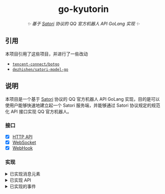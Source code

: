 <div align="center">

# go-kyutorin

_✨ 基于 [Satori](https://satori.js.org/zh-CN/) 协议的 QQ 官方机器人 API GoLang 实现 ✨_

</div>

## 引用

本项目引用了这些项目，并进行了一些改动

- [`tencent-connect/botgo`](https://github.com/tencent-connect/botgo)
- [`dezhishen/satori-model-go`](https://github.com/dezhishen/satori-model-go)

## 说明

本项目是一个基于 [Satori](https://satori.js.org/zh-CN/) 协议的 QQ 官方机器人 API GoLang 实现，目的是可以使用户能够快速地建立起一个 Satori 服务端，并能够通过 Satori 协议规定的规范化 API 接口实现 QQ 官方机器人。

### 接口

- [x] [HTTP API](https://satori.js.org/zh-CN/protocol/api.html)
- [x] [WebSocket](https://satori.js.org/zh-CN/protocol/events.html#websocket)
- [x] [WebHook](https://satori.js.org/zh-CN/protocol/events.html#webhook-%E5%8F%AF%E9%80%89)

### 实现

<details>
<summary>已实现消息元素</summary>

#### 符合 Satori 协议标准的消息元素

| 元素标签   | 功能      | QQ 频道 | QQ 单聊/群聊 |
|-----------|-----------|:-------:|:-----------:|
| -         | [纯文本]   | 🟩     | 🟩          |
| `<at>`    | [提及用户] | 🟩     | 🟥          |
| `<sharp>` | [提及频道] | 🟩     | 🟥          |
| `<img>`   | [图片]     | 🟩     | 🟩          |
| `<audio>` | [语音]     | 🟥     | 🟩          |
| `<video>` | [视频]     | 🟥     | 🟩          |
| `<quote>` | [引用]     | 🟩     | 🟥          |

[纯文本]: https://satori.js.org/zh-CN/protocol/elements.html#%E7%BA%AF%E6%96%87%E6%9C%AC
[提及用户]: https://satori.js.org/zh-CN/protocol/elements.html#%E6%8F%90%E5%8F%8A%E7%94%A8%E6%88%B7
[提及频道]: https://satori.js.org/zh-CN/protocol/elements.html#%E6%8F%90%E5%8F%8A%E9%A2%91%E9%81%93
[图片]: https://satori.js.org/zh-CN/protocol/elements.html#%E5%9B%BE%E7%89%87
[语音]: https://satori.js.org/zh-CN/protocol/elements.html#%E8%AF%AD%E9%9F%B3
[视频]: https://satori.js.org/zh-CN/protocol/elements.html#%E8%A7%86%E9%A2%91
[引用]: https://satori.js.org/zh-CN/protocol/elements.html#%E5%BC%95%E7%94%A8

#### 拓展消息元素

| 拓展元素标签 | 功能       | QQ 频道 | QQ 单聊/群聊 |
|-------------|-----------|:-------:|:-----------:|
| `<passive>` | [被动消息] | 🟩     | 🟩          |

</details>

<details>
<summary>已实现 API</summary>

#### 符合 Satori 协议标准的 API

| API                  | 功能              | QQ 频道 | QQ 单聊/群聊 |
|----------------------|-------------------|:------:|:------------:|
| /channel.get         | [获取群组频道]     | 🟩     | 🟩          |
| /channel.list        | [获取群组频道列表] | 🟩     | 🟩          |
| /channle.create      | [创建群组频道]     | 🟩     | 🟥          |
| /channel.update      | [修改群组频道]     | 🟩     | 🟥          |
| /channel.delete      | [删除群组频道]     | 🟩     | 🟥          |
| /user.channel.create | [创建私聊频道]     | 🟩     | 🟩          |
| /guild.get           | [获取群组]         | 🟩     | 🟩          |
| /guild.list          | [获取群组列表]     | 🟩     | 🟩          |
| /guild.member.get    | [获取群组成员]     | 🟩     | 🟥          |
| /guild.member.list   | [获取群组成员列表] | 🟩     | 🟥          |
| /guild.member.kick   | [踢出群组成员]     | 🟩     | 🟥          |
| /guild.role.list     | [获取群组角色列表] | 🟩     | 🟥          |
| /guild.role.create   | [创建群组角色]     | 🟩     | 🟥          |
| /guild.role.update   | [修改群组角色]     | 🟩     | 🟥          |
| /guild.role.delete   | [删除群组角色]     | 🟩     | 🟥          |
| /login.get           | [获取登录信息]     | 🟩     | 🟩          |
| /message.create      | [发送消息]         | 🟩     | 🟩          |
| /message.get         | [获取消息]         | 🟩     | 🟩          |
| /message.delete      | [撤回消息]         | 🟩     | 🟥          |
| /message.update      | [编辑消息]         | 🟩     | 🟥          |
| /message.list        | [获取消息列表]     | 🟩     | 🟩          |
| /reaction.create     | [添加表态]         | 🟩     | 🟥          |
| /reaction.delete     | [删除表态]         | 🟩     | 🟥          |
| /reaction.list       | [获取表态列表]     | 🟩     | 🟥          |

[获取群组频道]: https://satori.js.org/zh-CN/resources/channel.html#%E8%8E%B7%E5%8F%96%E7%BE%A4%E7%BB%84%E9%A2%91%E9%81%93
[获取群组频道列表]: https://satori.js.org/zh-CN/resources/channel.html#%E8%8E%B7%E5%8F%96%E7%BE%A4%E7%BB%84%E9%A2%91%E9%81%93%E5%88%97%E8%A1%A8
[创建群组频道]: https://satori.js.org/zh-CN/resources/channel.html#%E5%88%9B%E5%BB%BA%E7%BE%A4%E7%BB%84%E9%A2%91%E9%81%93
[修改群组频道]: https://satori.js.org/zh-CN/resources/channel.html#%E4%BF%AE%E6%94%B9%E7%BE%A4%E7%BB%84%E9%A2%91%E9%81%93
[删除群组频道]: https://satori.js.org/zh-CN/resources/channel.html#%E5%88%A0%E9%99%A4%E7%BE%A4%E7%BB%84%E9%A2%91%E9%81%93
[创建私聊频道]: https://satori.js.org/zh-CN/resources/channel.html#%E5%88%9B%E5%BB%BA%E7%A7%81%E8%81%8A%E9%A2%91%E9%81%93
[获取群组]: https://satori.js.org/zh-CN/resources/guild.html#%E8%8E%B7%E5%8F%96%E7%BE%A4%E7%BB%84
[获取群组列表]: https://satori.js.org/zh-CN/resources/guild.html#%E8%8E%B7%E5%8F%96%E7%BE%A4%E7%BB%84%E5%88%97%E8%A1%A8
[获取群组成员]: https://satori.js.org/zh-CN/resources/member.html#%E8%8E%B7%E5%8F%96%E7%BE%A4%E7%BB%84%E6%88%90%E5%91%98
[获取群组成员列表]: https://satori.js.org/zh-CN/resources/member.html#%E8%8E%B7%E5%8F%96%E7%BE%A4%E7%BB%84%E6%88%90%E5%91%98%E5%88%97%E8%A1%A8
[踢出群组成员]: https://satori.js.org/zh-CN/resources/member.html#%E8%B8%A2%E5%87%BA%E7%BE%A4%E7%BB%84%E6%88%90%E5%91%98
[获取群组角色列表]: https://satori.js.org/zh-CN/resources/role.html#%E8%8E%B7%E5%8F%96%E7%BE%A4%E7%BB%84%E8%A7%92%E8%89%B2%E5%88%97%E8%A1%A8
[创建群组角色]: https://satori.js.org/zh-CN/resources/role.html#%E5%88%9B%E5%BB%BA%E7%BE%A4%E7%BB%84%E8%A7%92%E8%89%B2
[修改群组角色]: https://satori.js.org/zh-CN/resources/role.html#%E4%BF%AE%E6%94%B9%E7%BE%A4%E7%BB%84%E8%A7%92%E8%89%B2
[删除群组角色]: https://satori.js.org/zh-CN/resources/role.html#%E5%88%A0%E9%99%A4%E7%BE%A4%E7%BB%84%E8%A7%92%E8%89%B2
[获取登录信息]: https://satori.js.org/zh-CN/resources/login.html#%E8%8E%B7%E5%8F%96%E7%99%BB%E5%BD%95%E4%BF%A1%E6%81%AF
[发送消息]: https://satori.js.org/zh-CN/resources/message.html#%E5%8F%91%E9%80%81%E6%B6%88%E6%81%AF
[获取消息]: https://satori.js.org/zh-CN/resources/message.html#%E8%8E%B7%E5%8F%96%E6%B6%88%E6%81%AF
[撤回消息]: https://satori.js.org/zh-CN/resources/message.html#%E6%92%A4%E5%9B%9E%E6%B6%88%E6%81%AF
[编辑消息]: https://satori.js.org/zh-CN/resources/message.html#%E7%BC%96%E8%BE%91%E6%B6%88%E6%81%AF
[获取消息列表]: https://satori.js.org/zh-CN/resources/message.html#%E8%8E%B7%E5%8F%96%E6%B6%88%E6%81%AF%E5%88%97%E8%A1%A8
[添加表态]: https://satori.js.org/zh-CN/resources/reaction.html#%E6%B7%BB%E5%8A%A0%E8%A1%A8%E6%80%81
[删除表态]: https://satori.js.org/zh-CN/resources/reaction.html#%E5%88%A0%E9%99%A4%E8%A1%A8%E6%80%81
[获取表态列表]: https://satori.js.org/zh-CN/resources/reaction.html#%E8%8E%B7%E5%8F%96%E8%A1%A8%E6%80%81%E5%88%97%E8%A1%A8

#### 符合 Satori 协议标准的扩展 API

| 扩展 API              | 功能              |
|-----------------------|-------------------|
| /admin/login.list     | [获取登录信息列表] |
| /admin/webhook.create | [创建 WebHook]    |
| /admin/webhook.delete | [移除 WebHook]    |

[获取登录信息列表]: https://satori.js.org/zh-CN/advanced/admin.html#%E8%8E%B7%E5%8F%96%E7%99%BB%E5%BD%95%E4%BF%A1%E6%81%AF%E5%88%97%E8%A1%A8
[创建 WebHook]: https://satori.js.org/zh-CN/advanced/admin.html#%E5%88%9B%E5%BB%BA-webhook
[移除 WebHook]: https://satori.js.org/zh-CN/advanced/admin.html#%E7%A7%BB%E9%99%A4-webhook

</details>

<details>
<summary>已实现的事件</summary>

#### 符合 Satori 协议标准的事件

| 事件类型              | 事件                    | QQ 频道 | QQ 单聊/群聊 |
|----------------------|-------------------------|:-------:|:-----------:|
| guild-added          | [加入群组时触发]         | 🟩      | 🟩         |
| guild-updated        | [群组被修改时触发]       | 🟩      | 🟥         |
| guild-removed        | [退出群组时触发]         | 🟩      | 🟩         |
| guild-member-added   | [群组成员增加时触发]     | 🟩      | 🟥         |
| guild-member-updated | [群组成员信息更新时触发] | 🟩      | 🟥         |
| guild-member-removed | [群组成员移除时触发]     | 🟩      | 🟥         |
| message-created      | [当消息被创建时触发]     | 🟩      | 🟩         |
| message-deleted      | [当消息被删除时触发]     | 🟩      | 🟥         |
| reaction-added       | [当表态被添加时触发]     | 🟩      | 🟥         |
| reaction-removed     | [当表态被移除时触发]     | 🟩      | 🟥         |

[加入群组时触发]: https://satori.js.org/zh-CN/resources/guild.html#guild-added
[群组被修改时触发]: https://satori.js.org/zh-CN/resources/guild.html#guild-updated
[退出群组时触发]: https://satori.js.org/zh-CN/resources/guild.html#guild-removed
[群组成员增加时触发]: https://satori.js.org/zh-CN/resources/member.html#guild-member-added
[群组成员信息更新时触发]: https://satori.js.org/zh-CN/resources/member.html#guild-member-updated
[群组成员移除时触发]: https://satori.js.org/zh-CN/resources/member.html#guild-member-removed
[当消息被创建时触发]: https://satori.js.org/zh-CN/resources/message.html#message-created
[当消息被删除时触发]: https://satori.js.org/zh-CN/resources/message.html#message-deleted
[当表态被添加时触发]: https://satori.js.org/zh-CN/resources/reaction.html#reaction-added
[当表态被移除时触发]: https://satori.js.org/zh-CN/resources/reaction.html#reaction-removed

#### 不符合 Satori 协议标准的事件

Satori 协议为无法直接通过 Satori 服务端获取的事件提供了 `internal` 事件，这意味着当用户收到 `internal` 事件后，可以直接通过事件结构的 `_type` 字段获取原生事件类型，并通过 `_data` 字段获取原生事件数据。

| 事件类型  | 事件          | QQ 频道 | QQ 单聊/群聊 |
|----------|---------------|:-------:|:-----------:|
| internal | [平台原生事件] | 🟩     | 🟥          |

[平台原生事件]: https://satori.js.org/zh-CN/advanced/internal.html#%E5%B9%B3%E5%8F%B0%E5%8E%9F%E7%94%9F%E4%BA%8B%E4%BB%B6

与此同时，部分 Satori 协议标准事件也会存在 `_type` 字段和 `_data` 字段，用户可以通过该字段直接访问 QQ 原生事件数据。
